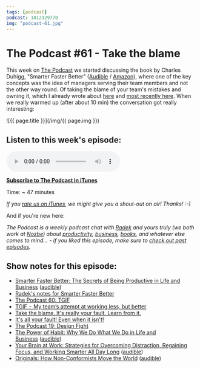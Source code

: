 ```yaml
---
tags: [podcast]
podcast: 1012329770
img: "podcast-61.jpg"
---
```


# The Podcast #61 - Take the blame

This week on [The Podcast][p] we started discussing the book by Charles Duhigg, "Smarter Faster Better" ([Audible](https://www.audible.com/pd/B017WRZO9U?tag=sliwinski-20) / [Amazon](https://www.amazon.com/dp/081299339X?tag=sliwinski-20)), where one of the key concepts was the idea of managers serving their team members and not the other way round. Of taking the blame of your team's mistakes and owning it, which I already wrote about [here](/blame) and [most recently here](/blame-yourself). When we really warmed up (after about 10 min) the conversation got really interesting:

<!--More-->

![{{ page.title }}](/img/{{ page.img }})

## Listen to this week's episode:

<audio controls>
<source src="https://files.nozbe.com/podcast/061.mp3" type="audio/mpeg">
</audio>

**[Subscribe to The Podcast in iTunes][i]**

Time: ~ 47 minutes

*If you [rate us on iTunes][i], we might give you a shout-out on air! Thanks! :-)*

And if you're new here:

*The Podcast is a weekly podcast chat with [Radek][r] and yours truly (we both work at [Nozbe][n]) about [productivity](/productivity), [business](/business), [books](/books), and whatever else comes to mind… - if you liked this episode, make sure to [check out past episodes](/podcast).*

## Show notes for this episode:

  * [Smarter Faster Better: The Secrets of Being Productive in Life and Business](https://www.amazon.com/Smarter-Faster-Better-Productive-Business/dp/081299339X/) ([audible](http://www.audible.com/pd/Business/Smarter-Faster-Better-Audiobook/B017WRZO9U/))
  * [Radek's notes for Smarter Faster Better](http://radex.io/books/smarter-faster-better/)
  * [The Podcast 60: TGIF](/podcast-60)
  * [TGIF  -  My team’s attempt at working less, but better](https://nooffice.org/tgif-my-teams-attempt-at-working-less-but-better-360cd61de2f8#.ih40c5c2u)
  * [Take the blame. It's really your fault. Learn from it.](/blame/)
  * [It's all your fault! Even when it isn't!](/blame-yourself/)
  * [The Podcast 19: Design Fight](/podcast-19)
  * [The Power of Habit: Why We Do What We Do in Life and Business](https://www.amazon.com/Power-Habit-What-Life-Business/dp/081298160X/) ([audible](http://www.audible.com/pd/Science-Technology/The-Power-of-Habit-Audiobook/B007C64916/))
  * [Your Brain at Work: Strategies for Overcoming Distraction, Regaining Focus, and Working Smarter All Day Long](https://www.amazon.com/Your-Brain-Work-Strategies-Distraction/dp/0061771295/) ([audible](http://www.audible.com/pd/Business/Your-Brain-at-Work-Audiobook/B004S3GJYQ/))
  * [Originals: How Non-Conformists Move the World](https://www.amazon.com/Originals-How-Non-Conformists-Move-World/dp/0525429565/) ([audible](http://www.audible.com/pd/Business/Originals-Audiobook/B01A7Q6672/))

[e]: /podcast-61

[p]: /podcast
[n]: https://michael.gratis/nozbe
[r]: https://michael.gratis/radex
[i]: https://michael.gratis/thepodcast
